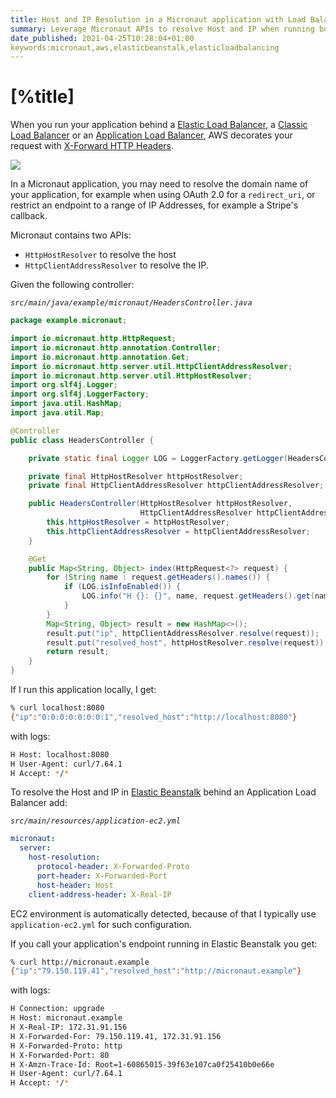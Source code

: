 ```yaml
---
title: Host and IP Resolution in a Micronaut application with Load Balancer and Elastic Beanstalk 
summary: Leverage Micronaut APIs to resolve Host and IP when running behind a Elastic Load Balancer
date_published: 2021-04-25T10:28:04+01:00
keywords:micronaut,aws,elasticbeanstalk,elasticloadbalancing
---
```


# [%title]

When you run your application behind a [Elastic Load Balancer](https://aws.amazon.com/elasticloadbalancing), a [Classic Load Balancer](https://aws.amazon.com/elasticloadbalancing/classic-load-balancer/) or an [Application Load Balancer](https://aws.amazon.com/elasticloadbalancing/application-load-balancer/), AWS decorates your request with [X-Forward HTTP Headers](https://en.wikipedia.org/wiki/X-Forwarded-For). 

![](https://images.sergiodelamo.com/elb-elasticbeanstalk-x-forwarded-headers.png)

In a Micronaut application, you may need to resolve the domain name of your application, for example when using OAuth 2.0 for a `redirect_uri`, or restrict an endpoint to a range of IP Addresses, for example a Stripe's callback.  

Micronaut contains two APIs:

- `HttpHostResolver` to resolve the host
- `HttpClientAddressResolver` to resolve the IP. 

Given the following controller:

_`src/main/java/example/micronaut/HeadersController.java`_
```java
package example.micronaut;

import io.micronaut.http.HttpRequest;
import io.micronaut.http.annotation.Controller;
import io.micronaut.http.annotation.Get;
import io.micronaut.http.server.util.HttpClientAddressResolver;
import io.micronaut.http.server.util.HttpHostResolver;
import org.slf4j.Logger;
import org.slf4j.LoggerFactory;
import java.util.HashMap;
import java.util.Map;

@Controller
public class HeadersController {

	private static final Logger LOG = LoggerFactory.getLogger(HeadersController.class);

	private final HttpHostResolver httpHostResolver;
	private final HttpClientAddressResolver httpClientAddressResolver;

	public HeadersController(HttpHostResolver httpHostResolver,
							 HttpClientAddressResolver httpClientAddressResolver) {
		this.httpHostResolver = httpHostResolver;
		this.httpClientAddressResolver = httpClientAddressResolver;
	}

	@Get
	public Map<String, Object> index(HttpRequest<?> request) {
		for (String name : request.getHeaders().names()) {
			if (LOG.isInfoEnabled()) {
				LOG.info("H {}: {}", name, request.getHeaders().get(name));
			}
		}
		Map<String, Object> result = new HashMap<>();
		result.put("ip", httpClientAddressResolver.resolve(request));
		result.put("resolved_host", httpHostResolver.resolve(request));
		return result;
	}
}

```

If I run this application locally, I get:

```bash
% curl localhost:8080
{"ip":"0:0:0:0:0:0:0:1","resolved_host":"http://localhost:8080"}
```

with logs:
```bash
H Host: localhost:8080
H User-Agent: curl/7.64.1
H Accept: */*
```

To resolve the Host and IP in [Elastic Beanstalk](https://aws.amazon.com/elasticbeanstalk/) behind an Application Load Balancer add: 

_`src/main/resources/application-ec2.yml`_
```yaml
micronaut:
  server:
	host-resolution:
	  protocol-header: X-Forwarded-Proto
	  port-header: X-Forwarded-Port
	  host-header: Host
	client-address-header: X-Real-IP
```

EC2 environment is automatically detected, because of that I typically use `application-ec2.yml` for such configuration.

If you call your application's endpoint running in Elastic Beanstalk you get:

```bash
% curl http://micronaut.example
{"ip":"79.150.119.41","resolved_host":"http://micronaut.example"}
```

with logs:

```bash
H Connection: upgrade
H Host: micronaut.example
H X-Real-IP: 172.31.91.156
H X-Forwarded-For: 79.150.119.41, 172.31.91.156
H X-Forwarded-Proto: http
H X-Forwarded-Port: 80
H X-Amzn-Trace-Id: Root=1-60865015-39f63e107ca0f25410b0e66e
H User-Agent: curl/7.64.1
H Accept: */*
```


